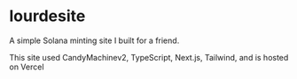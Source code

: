 # lourdesite

A simple Solana minting site I built for a friend. 

This site used CandyMachinev2, TypeScript, Next.js, Tailwind, and is hosted on Vercel
